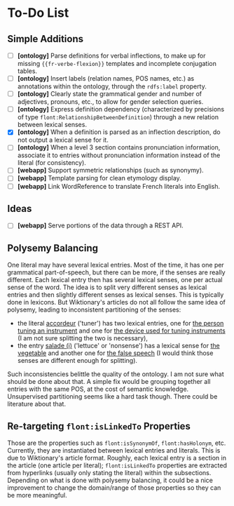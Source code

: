 # To-Do List

## Simple Additions

- [ ] **[ontology]** Parse definitions for verbal inflections, to make up for missing `{{fr-verbe-flexion}}` templates and incomplete conjugation tables.
- [ ] **[ontology]** Insert labels (relation names, POS names, etc.) as annotations within the ontology, through the `rdfs:label` property.
- [ ] **[ontology]** Clearly state the grammatical gender and number of adjectives, pronouns, etc., to allow for gender selection queries.
- [ ] **[ontology]** Express definition dependency (characterized by precisions of type `flont:RelationshipBetweenDefinition`) through a new relation between lexical senses.
- [x] **[ontology]** When a definition is parsed as an inflection description, do not output a lexical sense for it.
- [ ] **[ontology]** When a level 3 section contains pronunciation information, associate it to entries without pronunciation information instead of the literal (for consistency).
- [ ] **[webapp]** Support symmetric relationships (such as synonymy).
- [ ] **[webapp]** Template parsing for clean etymology display.
- [ ] **[webapp]** Link WordReference to translate French literals into English.

## Ideas

- [ ] **[webapp]** Serve portions of the data through a REST API.

## Polysemy Balancing

One literal may have several lexical entries. Most of the time, it has one per grammatical part-of-speech, but there can be more, if the senses are really different. Each lexical entry then has several lexical senses, one per actual sense of the word. The idea is to split very different senses as lexical entries and then slightly different senses as lexical senses. This is typically done in lexicons. But Wiktionary's articles do not all follow the same idea of polysemy, leading to inconsistent partitioning of the senses:

- the literal [accordeur](//chalier.fr/flont/graph/_accordeur) ('tuner') has two lexical entries, one for [the person tuning an instrument](//chalier.fr/flont/graph/_accordeur_nCom1) and one for [the device used for tuning instruments](//chalier.fr/flont/graph/_accordeur_nCom2) (I am not sure splitting the two is necessary),
- the entry [salade (i)](//chalier.fr/flont/graph/_salade_nCom1) ('lettuce' or 'nonsense') has a lexical sense for [the vegetable](//chalier.fr/flont/graph/_salade_nCom1.2) and another one for [the false speech](//chalier.fr/flont/graph/_salade_nCom1.5) (I would think those senses are different enough for splitting).

Such inconsistencies belittle the quality of the ontology. I am not sure what should be done about that. A simple fix would be grouping together all entries with the same POS, at the cost of semantic knowledge. Unsupervised partitioning seems like a hard task though. There could be literature about that.

## Re-targeting `flont:isLinkedTo` Properties

Those are the properties such as `flont:isSynonymOf`, `flont:hasHolonym`, etc. Currently, they are instantiated between lexical entries and literals. This is due to Wiktionary's article format. Roughly, each lexical entry is a section in the article (one article per literal); `flont:isLinkedTo` properties are extracted from hyperlinks (usually only stating the literal) within the subsections. Depending on what is done with polysemy balancing, it could be a nice improvement to change the domain/range of those properties so they can be more meaningful.
